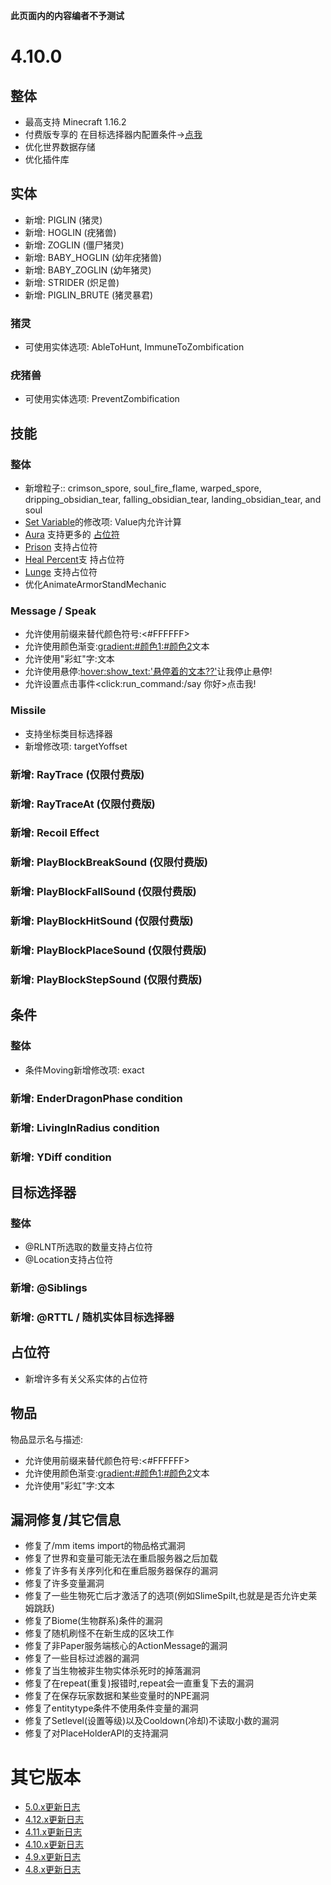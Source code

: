 
**此页面内的内容编者不予测试**

4.10.0
=====

整体
-------
- 最高支持 Minecraft 1.16.2
- 付费版专享的 在目标选择器内配置条件->[点我](/技能/条件/单行条件)
- 优化世界数据存储
- 优化插件库

实体
----
- 新增: PIGLIN (猪灵)
- 新增: HOGLIN (疣猪兽)
- 新增: ZOGLIN (僵尸猪灵)
- 新增: BABY_HOGLIN (幼年疣猪兽)
- 新增: BABY_ZOGLIN (幼年猪灵)
- 新增: STRIDER (炽足兽)
- 新增: PIGLIN_BRUTE (猪灵暴君)

### 猪灵
- 可使用实体选项: AbleToHunt, ImmuneToZombification

### 疣猪兽
- 可使用实体选项: PreventZombification

技能
---------
### 整体
- 新增粒子:: crimson_spore, soul_fire_flame, warped_spore, dripping_obsidian_tear, falling_obsidian_tear, landing_obsidian_tear, and soul
- [Set Variable](列表/setvariable)的修改项: Value内允许计算
- [Aura](列表/Aura) 支持更多的 [占位符](占位符)
- [Prison](列表/prison) 支持占位符
- [Heal Percent](列表/healpercent)支 持占位符
- [Lunge](列表/Lunge) 支持占位符
- 优化AnimateArmorStandMechanic

### Message / Speak
- 允许使用前缀来替代颜色符号:<#FFFFFF>
- 允许使用颜色渐变:<gradient:#颜色1:#颜色2>文本</gradient>
- 允许使用"彩虹"字:<rainbow>文本</rainbow>
- 允许使用悬停:<hover:show_text:'悬停着的文本??'>让我停止悬停!</hover>
- 允许设置点击事件<click:run_command:/say 你好>点击我!</click>

### Missile
- 支持坐标类目标选择器
- 新增修改项: targetYoffset

### 新增: RayTrace (仅限付费版)
### 新增: RayTraceAt (仅限付费版)
### 新增: Recoil Effect
### 新增: PlayBlockBreakSound (仅限付费版)
### 新增: PlayBlockFallSound (仅限付费版)
### 新增: PlayBlockHitSound (仅限付费版)
### 新增: PlayBlockPlaceSound (仅限付费版)
### 新增: PlayBlockStepSound (仅限付费版)

条件
----------
### 整体
- 条件Moving新增修改项: exact
### 新增: EnderDragonPhase condition
### 新增: LivingInRadius condition
### 新增: YDiff condition

目标选择器
---------
### 整体
- @RLNT所选取的数量支持占位符
- @Location支持占位符

### 新增: @Siblings
### 新增: @RTTL / 随机实体目标选择器

占位符
------------
- 新增许多有关父系实体的占位符

物品
-----
物品显示名与描述:
- 允许使用前缀来替代颜色符号:<#FFFFFF>
- 允许使用颜色渐变:<gradient:#颜色1:#颜色2>文本</gradient>
- 允许使用"彩虹"字:<rainbow>文本</rainbow>

漏洞修复/其它信息
---------------
- 修复了/mm items import的物品格式漏洞
- 修复了世界和变量可能无法在重启服务器之后加载
- 修复了许多有关序列化和在重启服务器保存的漏洞
- 修复了许多变量漏洞
- 修复了一些生物死亡后才激活了的选项(例如SlimeSpilt,也就是是否允许史莱姆跳跃)
- 修复了Biome(生物群系)条件的漏洞
- 修复了随机刷怪不在新生成的区块工作
- 修复了非Paper服务端核心的ActionMessage的漏洞
- 修复了一些目标过滤器的漏洞
- 修复了当生物被非生物实体杀死时的掉落漏洞
- 修复了在repeat(重复)报错时,repeat会一直重复下去的漏洞
- 修复了在保存玩家数据和某些变量时的NPE漏洞
- 修复了entitytype条件不使用条件变量的漏洞
- 修复了Setlevel(设置等级)以及Cooldown(冷却)不读取小数的漏洞
- 修复了对PlaceHolderAPI的支持漏洞

其它版本
================
-   [5.0.x更新日志](更新日志)
-   [4.12.x更新日志](4.12.x更新日志)
-   [4.11.x更新日志](4.11.x更新日志)
-   [4.10.x更新日志](4.10.x更新日志)
-   [4.9.x更新日志](4.9.x更新日志)
-   [4.8.x更新日志](4.8.x更新日志)